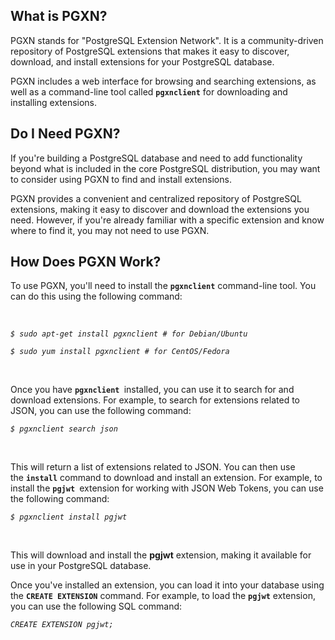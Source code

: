 <h2>What is PGXN?</h2>
<p>PGXN stands for "PostgreSQL Extension Network". It is a community-driven repository of PostgreSQL extensions that makes it easy to discover, download, and install extensions for your PostgreSQL database.</p>
<p>PGXN includes a web interface for browsing and searching extensions, as well as a command-line tool called <code><strong>pgxnclient</strong></code>&nbsp;for downloading and installing extensions.</p>
<h2>Do I Need PGXN?</h2>
<p>If you're building a PostgreSQL database and need to add functionality beyond what is included in the core PostgreSQL distribution, you may want to consider using PGXN to find and install extensions.</p>
<p>PGXN provides a convenient and centralized repository of PostgreSQL extensions, making it easy to discover and download the extensions you need. However, if you're already familiar with a specific extension and know where to find it, you may not need to use PGXN.</p>
<h2>How Does PGXN Work?</h2>
<p>To use PGXN, you'll need to install the&nbsp;<code><strong>pgxnclient</strong></code>&nbsp;command-line tool. You can do this using the following command:</p>
<p>&nbsp;</p>

<p><em><code>$ sudo apt-get install pgxnclient # for Debian/Ubuntu</code></em></p>
<p><em><code>$ sudo yum install pgxnclient # for CentOS/Fedora</code></em></p>

<p>&nbsp;</p>
<p>Once you have&nbsp;<code><strong>pgxnclient&nbsp;</strong></code>installed, you can use it to search for and download extensions. For example, to search for extensions related to JSON, you can use the following command:</p>
<p><em><code>$ pgxnclient search json</code></em></p>
<p>&nbsp;</p>
<p>This will return a list of extensions related to JSON. You can then use the&nbsp;<code><strong>install</strong></code>&nbsp;command to download and install an extension. For example, to install the&nbsp;<code><strong>pgjwt&nbsp;</strong></code>extension for working with JSON Web Tokens, you can use the following command:</p>
<p><em><code>$ pgxnclient install pgjwt</code></em></p>
<p>&nbsp;</p>
<p>This will download and install the&nbsp;<strong>pgjwt</strong>&nbsp;extension, making it available for use in your PostgreSQL database.</p>
<p>Once you've installed an extension, you can load it into your database using the&nbsp;<code><strong>CREATE EXTENSION</strong></code> command. For example, to load the&nbsp;<code><strong>pgjwt</strong></code>&nbsp;extension, you can use the following SQL command:</p>
<p><em><code>CREATE EXTENSION pgjwt;</code></em></p>


